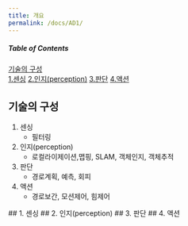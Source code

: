 ```yaml
---
title: 개요
permalink: /docs/AD1/
---
```


##### Table of Contents  
[기술의 구성](#techStructure)  
[1.센싱](#sensing)
[2.인지(perception)](#perception)
[3.판단](#decision)
[4.액션](#action)

<a name="techStructure" />

## 기술의 구성  
1. 센싱  
    - 필터링
2. 인지(perception)  
    - 로컬라이제이션,맵핑, SLAM, 객체인지, 객체추적
3. 판단  
    - 경로계획, 예측, 회피
4. 액션  
    - 경로보간, 모션제어, 힘제어

<a name="sensing" />  
## 1. 센싱

<a name="perception" />  
## 2. 인지(perception)

<a name="decision" />  
## 3. 판단

<a name="action" />  
## 4. 액션

